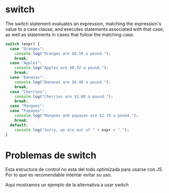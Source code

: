 # switch

The switch statement evaluates an expression, matching the expression's value to a case clause, and executes statements associated with that case, as well as statements in cases that follow the matching case.

```js
switch (expr) {
  case "Oranges":
    console.log("Oranges are $0.59 a pound.");
    break;
  case "Apples":
    console.log("Apples are $0.32 a pound.");
    break;
  case "Bananas":
    console.log("Bananas are $0.48 a pound.");
    break;
  case "Cherries":
    console.log("Cherries are $3.00 a pound.");
    break;
  case "Mangoes":
  case "Papayas":
    console.log("Mangoes and papayas are $2.79 a pound.");
    break;
  default:
    console.log("Sorry, we are out of " + expr + ".");
}
```

# Problemas de switch

Esta estructura de control no esta del todo optimizada para usarse con JS. Por lo que es recomendable intentar evitar su uso.

Aqui mostramos un ejemplo de la alternativa a usar switch

```js

```
